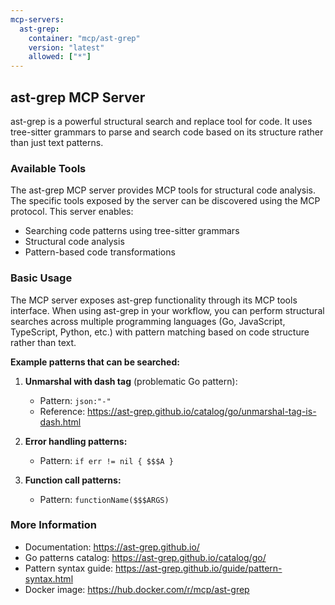 ```yaml
---
mcp-servers:
  ast-grep:
    container: "mcp/ast-grep"
    version: "latest"
    allowed: ["*"]
---
```


## ast-grep MCP Server

ast-grep is a powerful structural search and replace tool for code. It uses tree-sitter grammars to parse and search code based on its structure rather than just text patterns.

### Available Tools

The ast-grep MCP server provides MCP tools for structural code analysis. The specific tools exposed by the server can be discovered using the MCP protocol. This server enables:
- Searching code patterns using tree-sitter grammars
- Structural code analysis
- Pattern-based code transformations

### Basic Usage

The MCP server exposes ast-grep functionality through its MCP tools interface. When using ast-grep in your workflow, you can perform structural searches across multiple programming languages (Go, JavaScript, TypeScript, Python, etc.) with pattern matching based on code structure rather than text.

**Example patterns that can be searched:**

1. **Unmarshal with dash tag** (problematic Go pattern):
   - Pattern: `json:"-"`
   - Reference: https://ast-grep.github.io/catalog/go/unmarshal-tag-is-dash.html

2. **Error handling patterns:**
   - Pattern: `if err != nil { $$$A }`

3. **Function call patterns:**
   - Pattern: `functionName($$$ARGS)`

### More Information

- Documentation: https://ast-grep.github.io/
- Go patterns catalog: https://ast-grep.github.io/catalog/go/
- Pattern syntax guide: https://ast-grep.github.io/guide/pattern-syntax.html
- Docker image: https://hub.docker.com/r/mcp/ast-grep

